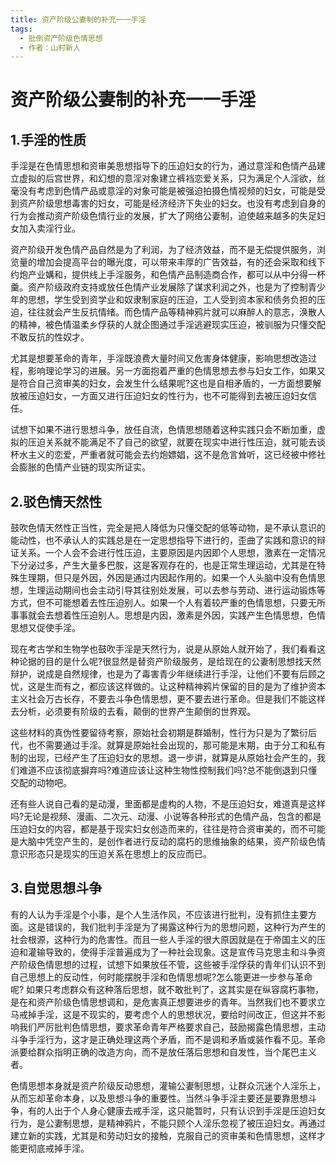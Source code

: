 ```yaml
---
title: 资产阶级公妻制的补充一一手淫
tags:
  - 批倒资产阶级色情思想
  - 作者：山村新人
---
```


# 资产阶级公妻制的补充一一手淫

## 1.手淫的性质

手淫是在色情思想和资审美思想指导下的压迫妇女的行为，通过意淫和色情产品建立虚拟的后宫世界，和幻想的意淫对象建立裤裆恋爱关系，只为满足个人淫欲，丝毫没有考虑到色情产品或意淫的对象可能是被强迫拍摄色情视频的妇女，可能是受到资产阶级思想毒害的妇女，可能是经济经济下失业的妇女。也没有考虑到自身的行为会推动资产阶级色情行业的发展，扩大了网络公妻制，迫使越来越多的失足妇女加入卖淫行业。


资产阶级开发色情产品自然是为了利润，为了经济效益，而不是无偿提供服务，浏览量的增加会提高平台的曝光度，可以带来丰厚的广告效益，有的还会采取和线下约炮产业媾和，提供线上手淫服务，和色情产品制造商合作，都可以从中分得一杯羹。资产阶级政府支持或放任色情产业发展除了谋求利润之外，也是为了控制青少年的思想，学生受到资学业和奴隶制家庭的压迫，工人受到资本家和债务负担的压迫，往往就会产生反抗情绪。而色情产品等精神鸦片就可以麻醉人的意志，涣散人的精神，被色情温柔乡俘获的人就企图通过手淫逃避现实压迫，被驯服为只懂交配不敢反抗的性奴才。


尤其是想要革命的青年，手淫既浪费大量时间又危害身体健康，影响思想改造过程，影响理论学习的进展。另一方面抱着严重的色情思想去参与妇女工作，如果又是符合自己资审美的妇女，会发生什么结果呢?这也是自相矛盾的，一方面想要解放被压迫妇女，一方面又进行压迫妇女的性行为，也不可能得到去被压迫妇女信任。


试想下如果不进行思想斗争，放任自流，色情思想随着这种实践只会不断加重，虚拟的压迫关系就不能满足不了自己的欲望，就要在现实中进行性压迫，就可能去谈杯水主义的恋爱，严重者就可能会去约炮嫖娼，这不是危言耸听，这已经被中修社会膨胀的色情产业链的现实所证实。


## 2.驳色情天然性

鼓吹色情天然性正当性，完全是把人降低为只懂交配的低等动物，是不承认意识的能动性，也不承认人的实践总是在一定思想指导下进行的，歪曲了实践和意识的辩证关系。一个人会不会进行性压迫，主要原因是内因即个人思想，激素在一定情况下分泌过多，产生大量多巴胺，这是客观存在的，也是正常生理运动，尤其是在特殊生理期，但只是外因，外因是通过内因起作用的。如果一个人头脑中没有色情思想，生理运动期间也会主动引导其往别处发展，可以去参与劳动、进行运动锻炼等方式，但不可能想着去性压迫别人。如果一个人有着较严重的色情思想，只要无所事事就会去想着性压迫别人。思想是内因，激素是外因，实践产生色情思想，色情思想又促使手淫。


现在考古学和生物学也鼓吹手淫是天然行为，说是从原始人就开始了，我们看看这种论据的目的是什么呢?很显然是替资产阶级服务，是给现在的公妻制思想找天然辩护，说成是自然规律，也是为了毒害青少年继续进行手淫，让他们不要有后顾之忧，这是生而有之，都应该这样做的。让这种精神鸦片保留的目的是为了维护资本主义社会万古长存，不要去斗争色情思想，更不要去进行革命。但是我们不能这样去分析，必须要有阶级的去看，颠倒的世界产生颠倒的世界观。


这些材料的真伪性要留待考察，原始社会初期是群婚制，性行为只是为了繁衍后代，也不需要通过手淫。就算是原始社会出现的，那可能是末期，由于分工和私有制的出现，已经产生了压迫妇女的思想。退一步讲，就算是从原始社会产生的，我们难道不应该彻底摒弃吗?难道应该让这种生物性控制我们吗?总不能倒退到只懂交配的动物吧。


还有些人说自己看的是动漫，里面都是虚构的人物，不是压迫妇女，难道真是这样吗?无论是视频、漫画、二次元、动漫、小说等各种形式的色情产品，包含的都是压迫妇女的内容，都是基于现实妇女创造而来的，往往是符合资审美的，而不可能是大脑中凭空产生的，是创作者进行反动的腐朽的思维抽象的结果，资产阶级色情意识形态只是现实的压迫关系在思想上的反应而已。


## 3.自觉思想斗争

有的人认为手淫是个小事，是个人生活作风，不应该进行批判，没有抓住主要方面。这是错误的，我们批判手淫是为了揭露这种行为的思想问题，这种行为产生的社会根源，这种行为的危害性。而且一些人手淫的很大原因就是在于帝国主义的压迫和灌输导致的，使得手淫普遍成为了一种社会现象。这是宣传马克思主和斗争资产阶级色情思想的过程，试想下如果放任不管，这些被手淫俘获的青年们认识不到自己思想上的反动性，何时能摆脱手淫和色情思想呢?怎么能更进一步参与革命呢?
如果只考虑群众有这种落后思想，就不敢批判了，这其实是在纵容腐朽事物，是在和资产阶级色情思想调和，是危害真正想要进步的青年。当然我们也不要求立马戒掉手淫，这是不现实的，要考虑个人的思想状况，要给时间改正，但这并不影响我们严厉批判色情思想，要求革命青年严格要求自己，鼓励揭露色情思想，主动斗争手淫行为，这才是正确处理这两个矛盾，而不是调和矛盾或装作看不见。革命派要给群众指明正确的改造方向，而不是放任落后思想和自发性，当个尾巴主义者。


色情思想本身就是资产阶级反动思想，灌输公妻制思想，让群众沉迷个人淫乐上，从而忘却革命本身，以及思想斗争的重要性。当然斗争手淫主要还是要靠思想斗争，有的人出于个人身心健康去戒手淫，这只能暂时，只有认识到手淫是压迫妇女行为，是公妻制思想，是精神鸦片，不能只顾个人淫乐忽视了被压迫妇女。再通过建立新的实践，尤其是和劳动妇女的接触，克服自己的资审美和色情思想，这样才能更彻底戒掉手淫。